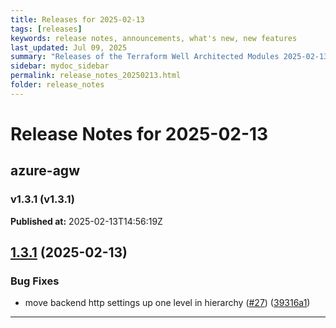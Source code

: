 ```yaml
---
title: Releases for 2025-02-13
tags: [releases]
keywords: release notes, announcements, what's new, new features
last_updated: Jul 09, 2025
summary: "Releases of the Terraform Well Architected Modules 2025-02-13"
sidebar: mydoc_sidebar
permalink: release_notes_20250213.html
folder: release_notes
---
```


# Release Notes for 2025-02-13

## azure-agw
### v1.3.1 (v1.3.1)
**Published at:** 2025-02-13T14:56:19Z

## [1.3.1](https://github.com/CloudNationHQ/terraform-azure-agw/compare/v1.3.0...v1.3.1) (2025-02-13)


### Bug Fixes

* move backend http settings up one level in hierarchy ([#27](https://github.com/CloudNationHQ/terraform-azure-agw/issues/27)) ([39316a1](https://github.com/CloudNationHQ/terraform-azure-agw/commit/39316a16251705a859572986c29ee156d1d3b904))

---

